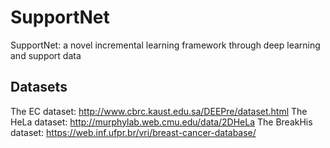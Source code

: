 # SupportNet
SupportNet: a novel incremental learning framework through deep learning and support data

## Datasets
The EC dataset: http://www.cbrc.kaust.edu.sa/DEEPre/dataset.html
The HeLa dataset: http://murphylab.web.cmu.edu/data/2DHeLa
The BreakHis dataset: https://web.inf.ufpr.br/vri/breast-cancer-database/

